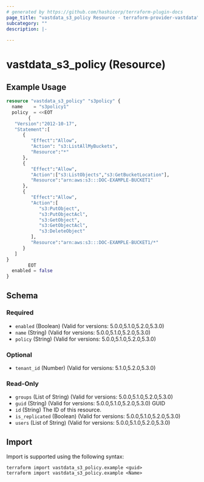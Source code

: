 ```yaml
---
# generated by https://github.com/hashicorp/terraform-plugin-docs
page_title: "vastdata_s3_policy Resource - terraform-provider-vastdata"
subcategory: ""
description: |-
  
---
```


# vastdata_s3_policy (Resource)



## Example Usage

```terraform
resource "vastdata_s3_policy" "s3policy" {
  name    = "s3policy1"
  policy  = <<EOT
        {
   "Version":"2012-10-17",
   "Statement":[
      {
         "Effect":"Allow",
         "Action": "s3:ListAllMyBuckets",
         "Resource":"*"
      },
      {
         "Effect":"Allow",
         "Action":["s3:ListObjects","s3:GetBucketLocation"],
         "Resource":"arn:aws:s3:::DOC-EXAMPLE-BUCKET1"
      },
      {
         "Effect":"Allow",
         "Action":[
            "s3:PutObject",
            "s3:PutObjectAcl",
            "s3:GetObject",
            "s3:GetObjectAcl",
            "s3:DeleteObject"
         ],
         "Resource":"arn:aws:s3:::DOC-EXAMPLE-BUCKET1/*"
      }
   ]
}
        EOT
  enabled = false
}
```

<!-- schema generated by tfplugindocs -->
## Schema

### Required

- `enabled` (Boolean) (Valid for versions: 5.0.0,5.1.0,5.2.0,5.3.0)
- `name` (String) (Valid for versions: 5.0.0,5.1.0,5.2.0,5.3.0)
- `policy` (String) (Valid for versions: 5.0.0,5.1.0,5.2.0,5.3.0)

### Optional

- `tenant_id` (Number) (Valid for versions: 5.1.0,5.2.0,5.3.0)

### Read-Only

- `groups` (List of String) (Valid for versions: 5.0.0,5.1.0,5.2.0,5.3.0)
- `guid` (String) (Valid for versions: 5.0.0,5.1.0,5.2.0,5.3.0) GUID
- `id` (String) The ID of this resource.
- `is_replicated` (Boolean) (Valid for versions: 5.0.0,5.1.0,5.2.0,5.3.0)
- `users` (List of String) (Valid for versions: 5.0.0,5.1.0,5.2.0,5.3.0)

## Import

Import is supported using the following syntax:

```shell
terraform import vastdata_s3_policy.example <guid>
terraform import vastdata_s3_policy.example <Name>
```
